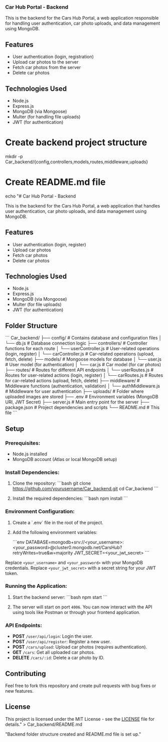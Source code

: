  ### Car Hub Portal - Backend

This is the backend for the Cars Hub Portal, a web application responsible for handling user authentication, car photo uploads, and data management using MongoDB.

## Features
- User authentication (login, registration)
- Upload car photos to the server
- Fetch car photos from the server
- Delete car photos

## Technologies Used
- Node.js
- Express.js
- MongoDB (via Mongoose)
- Multer (for handling file uploads)
- JWT (for authentication)

# Create backend project structure
mkdir -p Car_backend/{config,controllers,models,routes,middleware,uploads}

# Create README.md file
echo "# Car Hub Portal - Backend

This is the backend for the Cars Hub Portal, a web application that handles user authentication, car photo uploads, and data management using MongoDB.

## Features
- User authentication (login, register)
- Upload car photos
- Fetch car photos
- Delete car photos

## Technologies Used
- Node.js
- Express.js
- MongoDB (via Mongoose)
- Multer (for file uploads)
- JWT (for authentication)

## Folder Structure

\`\`\`
Car_backend/
├── config/                  # Contains database and configuration files
│   └── db.js                # Database connection logic
├── controllers/             # Controller functions for each route
│   └── userController.js    # User-related operations (login, register)
│   └── carController.js     # Car-related operations (upload, fetch, delete)
├── models/                  # Mongoose models for database
│   └── user.js              # User model (for authentication)
│   └── car.js               # Car model (for car photos)
├── routes/                  # Routes for different API endpoints
│   └── userRoutes.js        # Routes for user-related actions (login, register)
│   └── carRoutes.js         # Routes for car-related actions (upload, fetch, delete)
├── middleware/              # Middleware functions (authentication, validation)
│   └── authMiddleware.js    # Middleware for user authentication
├── uploads/                 # Folder where uploaded images are stored
├── .env                     # Environment variables (MongoDB URI, JWT Secret)
├── server.js                # Main entry point for the server
├── package.json             # Project dependencies and scripts
└── README.md                # This file
\`\`\`

## Setup

### Prerequisites:
- Node.js installed
- MongoDB account (Atlas or local MongoDB setup)

### Install Dependencies:
1. Clone the repository:
   \`\`\`bash
   git clone https://github.com/yourusername/Car_backend.git
   cd Car_backend
   \`\`\`

2. Install the required dependencies:
   \`\`\`bash
   npm install
   \`\`\`

### Environment Configuration:
1. Create a \`.env\` file in the root of the project.
2. Add the following environment variables:

   \`\`\`env
   DATABASE=mongodb+srv://<your_username>:<your_password>@cluster0.mongodb.net/CarsHub?retryWrites=true&w=majority
   JWT_SECRET=<your_jwt_secret>
   \```

Replace `<your_username>` and `<your_password>` with your MongoDB credentials. Replace `<your_jwt_secret>` with a secret string for your JWT token.

### Running the Application:
1. Start the backend server:
   \`\`\`bash
   npm start
   \`\`\`

2. The server will start on port `4006`. You can now interact with the API using tools like Postman or through your frontend application.

### API Endpoints:
- **POST** `/user/api/login`: Login the user.
- **POST** `/user/api/register`: Register a new user.
- **POST** `/cars/upload`: Upload car photos (requires authentication).
- **GET** `/cars`: Get all uploaded car photos.
- **DELETE** `/cars/:id`: Delete a car photo by ID.

## Contributing
Feel free to fork this repository and create pull requests with bug fixes or new features.

## License
This project is licensed under the MIT License - see the [LICENSE](./LICENSE) file for details." > Car_backend/README.md

 "Backend folder structure created and README.md file is set up." 

